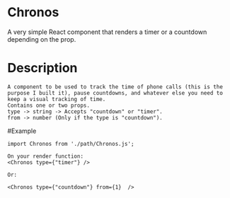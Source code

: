 # Chronos
A very simple React component that renders a timer or a countdown depending on the prop.


# Description
```
A component to be used to track the time of phone calls (this is the purpose I built it), pause countdowns, and whatever else you need to keep a visual tracking of time.
Contains one or two props.
type -> string -> Accepts "countdown" or "timer".
from -> number (Only if the type is "countdown").

```

#Example
```
import Chronos from './path/Chronos.js';

On your render function:
<Chronos type={"timer"} />

Or:

<Chronos type={"countdown"} from={1}  />
```
